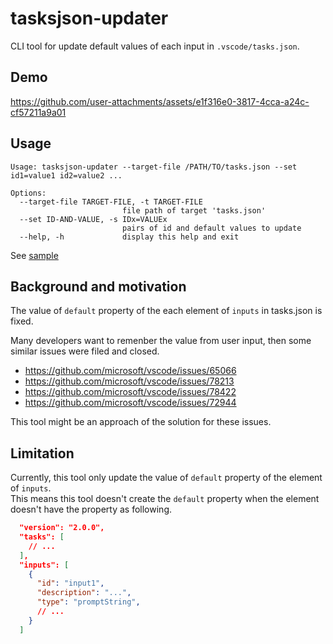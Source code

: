 # tasksjson-updater

CLI tool for update default values of each input in `.vscode/tasks.json`.

## Demo
https://github.com/user-attachments/assets/e1f316e0-3817-4cca-a24c-cf57211a9a01

## Usage

```
Usage: tasksjson-updater --target-file /PATH/TO/tasks.json --set id1=value1 id2=value2 ...

Options:
  --target-file TARGET-FILE, -t TARGET-FILE
                         file path of target 'tasks.json' 
  --set ID-AND-VALUE, -s IDx=VALUEx
                         pairs of id and default values to update
  --help, -h             display this help and exit
```

See [sample](./sample/.vscode/tasks.json#L17)

## Background and motivation
The value of `default` property of the each element of `inputs` in tasks.json is fixed.

Many developers want to remenber the value from user input, then some similar issues were filed and closed.

  - https://github.com/microsoft/vscode/issues/65066
  - https://github.com/microsoft/vscode/issues/78213
  - https://github.com/microsoft/vscode/issues/78422
  - https://github.com/microsoft/vscode/issues/72944

This tool might be an approach of the solution for these issues. 

## Limitation

Currently, this tool only update the value of `default` property of the element of `inputs`.  
This means this tool doesn't create the `default` property when the element doesn't have the property as following.

```json
  "version": "2.0.0",
  "tasks": [
    // ...
  ],
  "inputs": [
    {
      "id": "input1",
      "description": "...",
      "type": "promptString",
      // ...
    }
  ]
```